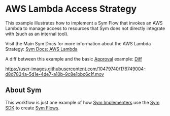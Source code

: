 # AWS Lambda Access Strategy
This example illustrates how to implement a Sym Flow that invokes an AWS Lambda to manage access to resources that Sym does not directly integrate with (such as an internal tool).

Visit the Main Sym Docs for more information about the AWS Lambda Strategy: [Sym Docs: AWS Lambda](https://docs.symops.com/docs/aws-lambda)

A diff between this example and the basic [Approval](../approvals) example: [Diff](https://github.com/symopsio/examples/compare/520254545f2bdf1ee5004b1d1865ea37fd10b5d2...5182cedd8e2be8f5129453274eaa7d9e174db2c2)

https://user-images.githubusercontent.com/10479740/176749004-d8d7834a-5d1e-4de7-a10b-9c8e1bbc6c1f.mov

## About Sym

This workflow is just one example of how [Sym Implementers](https://docs.symops.com/docs/sym-for-implementers) use the [Sym SDK](https://docs.symops.com/docs) to create [Sym Flows](https://docs.symops.com/docs/flows).
